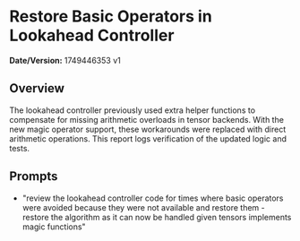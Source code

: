 # Restore Basic Operators in Lookahead Controller

**Date/Version:** 1749446353 v1

## Overview
The lookahead controller previously used extra helper functions to compensate for missing arithmetic overloads in tensor backends. With the new magic operator support, these workarounds were replaced with direct arithmetic operations. This report logs verification of the updated logic and tests.

## Prompts
- "review the lookahead controller code for times where basic operators were avoided because they were not available and restore them - restore the algorithm as it can now be handled given tensors implements magic functions"


